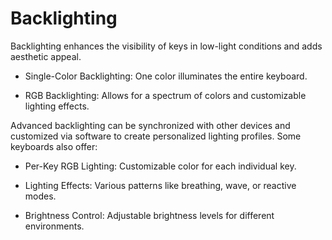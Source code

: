 
# Backlighting

Backlighting enhances the visibility of keys in low-light conditions and adds aesthetic appeal.

-   Single-Color Backlighting: One color illuminates the entire keyboard.

-   RGB Backlighting: Allows for a spectrum of colors and customizable lighting effects.

Advanced backlighting can be synchronized with other devices and customized via software to create personalized lighting profiles. Some keyboards also offer:

-   Per-Key RGB Lighting: Customizable color for each individual key.

-   Lighting Effects: Various patterns like breathing, wave, or reactive modes.

-   Brightness Control: Adjustable brightness levels for different environments.